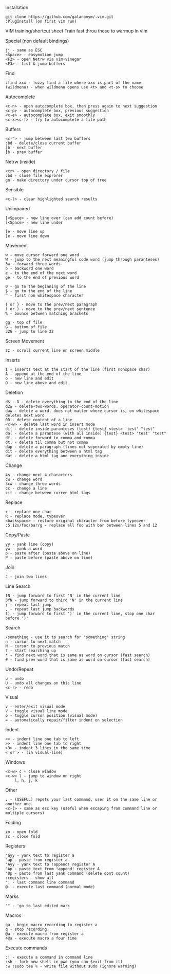 Installation

    git clone https://github.com/galanonym/.vim.git
    :PlugInstall (on first vim run)

VIM training/shortcut sheet
Train fast throu these to warmup in vim

Special (non default bindings)

    jj - same as ESC
    <Space> - easymotion jump
    <F2> - open Netrw via vim-vinegar
    <F3> - list & jump buffers

Find

    :find xxx - fuzzy find a file where xxx is part of the name
    (wildmenu) - when wildmenu opens use <t> and <t-s> to choose

Autocomplete

    <c-n> - open autocomplete box, then press again to next suggestion
    <c-p> - autocomplete box, previous suggestion
    <c-e> - autocomplete box, exit smoothly
    <c-x><c-f> - try to autocomplete a file path

Buffers

    <c-^> - jump between last two buffers
    :bd - delete/close current buffer
    ]b - next buffer
    [b - prev buffer

Netrw (inside)

    <cr> - open directory / file
    :bd - close file exprorer
    gn - make directory under cursor top of tree

Sensible

    <c-l> - clear highlighted search results

Unimpaired

    [<Space> - new line over (can add count before)
    ]<Space> - new line under
    
    [e - move line up
    ]e - move line down

Movement

    w - move cursor forward one word
    W - jump to the next meaningful code word (jump through paranteses)
    3w - forward three words
    b - backword one word
    e - to the end of the next word
    ge - to the end of previous word

    0 - go to the beginning of the line
    $ - go to the end of the line
    ^ - first non whitespace character
    
    { or } - move to the prev/next paragraph
    ( or ) - move to the prev/next sentence
    % - bounce between matching brackets
   
    gg - top of file
    G - bottom of file
    32G - jump to line 32

Screen Movement

    zz - scroll current line on screen middle

Inserts

    I - inserts text at the start of the line (first nonspace char)
    A - append at the end of the line
    o - new line and edit
    O - new line above and edit

Deletion

    d$ - D - delete everything to the end of the line
    d2w - delete-two-words, operator-count-motion
    daw - delete a word, does not matter where cursor is, on whitespace deletes next word
    0D - delete content of a line
    <c-w> - delete last word in insert mode
    di( - delete inside paranteses (test) {test} <test> 'test' "test"
    da( - delete a parantese (with all inside) {test} <test> 'test' "test"
    df, - delete forward to comma and comma
    dt, - delete til comma but not comma
    dap - delete a paragraph (lines not seperated by empty line)
    dit - delete everything between a html tag
    dat - delete a html tag and everything inside

Change

    4s - change next 4 characters
    cw - change word
    3cw - change three words
    cc - change a line
    cit - change between curren html tags

Replace

    r - replace one char
    R - replace mode, typeover
    <backspace> - restore original character from before typeover
    :5,12s/foo/bar/g - replace all foo with bar between lines 5 and 12

Copy/Paste

    yy - yank line (copy)
    yw - yank a word
    p - paste after (paste above on line)
    P - paste before (paste above on line)

Join

    J - join two lines

Line Search

    fN - jump forward to first 'N' in the current line
    3fN - jump forward to third 'N' in the current line
    ; - repeat last jump
    , - repeat last jump backwords
    t) - jump forward to first ')' in the current line, stop one char before ')'

Search

    /something - use it to search for "something" string
    n - cursor to next match
    N - cursor to previous match
    ? - start searching up
    * - find next word that is same as word on cursor (fast search)
    # - find prev word that is same as word on cursor (fast search)

Undo/Repeat

    u - undo
    U - undo all changes on this line
    <c-r> - redo 

Visual

    v - enter/exit visual mode
    V - toggle visual line mode
    o - toggle cursor position (visual mode)
    = - automatically repair/filter indent on selection

Indent

    << - indent line one tab to left
    >> - indent line one tab to right
    >3> - indent 3 lines in the same time
    < or > - (in visual-line)

Windows

    <c-w> c - close window
    <c-w> l - jump to window on right
        l, h, j, k

Other

    . - (USEFUL) repets your last command, user it on the same line or another one.
    <c-[> - same as esc key (useful when escaping from command line or multiple cursors)

Folding

    zo - open fold
    zc - close fold

Registers

    "ayy - yank text to register a
    "ap - paste from register a
    "Ayy - yank text to !append! register A
    "Ap - paste text from !append! register A
    "0p - paste from last yank command (delete dont count)
    :registers - show all 
    ": - last command line command
    @: - execute last command (normal mode)

Marks

    '" - 'go to last edited mark

Macros

    qa - begin macro recording to register a
    q - stop recording
    @a - execute macro from register a
    4@a - execute macro a four time

Execute commands

    :! - execute a command in command line
    :sh - fork new shell in pwd (you can $exit from it)
    :w !sudo tee % - write file without sudo (ignore warning)

